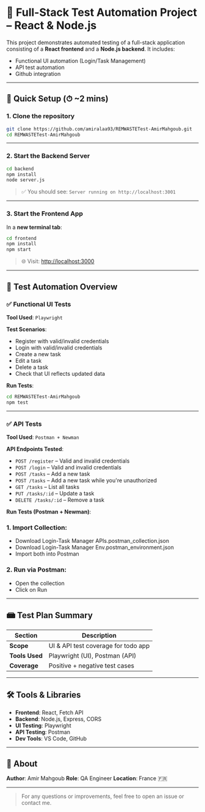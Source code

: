 # 🚪 Full-Stack Test Automation Project – React & Node.js

This project demonstrates automated testing of a full-stack application consisting of a **React frontend** and a **Node.js backend**. It includes:

* Functional UI automation (Login/Task Management)
* API test automation
* Github integration

---

## 🚀 Quick Setup (⏱ \~2 mins)

### 1. Clone the repository

```bash
git clone https://github.com/amiralaa93/REMWASTETest-AmirMahgoub.git
cd REMWASTETest-AmirMahgoub
```

---

### 2. Start the Backend Server

```bash
cd backend
npm install
node server.js
```

> ✅ You should see: `Server running on http://localhost:3001`

---

### 3. Start the Frontend App

In a **new terminal tab**:

```bash
cd frontend
npm install
npm start
```

> 🌐 Visit: [http://localhost:3000](http://localhost:3000)

---

## 💪 Test Automation Overview

### ✅ Functional UI Tests

**Tool Used**: `Playwright`

**Test Scenarios**:

* Register with valid/invalid credentials
* Login with valid/invalid credentials
* Create a new task
* Edit a task
* Delete a task
* Check that UI reflects updated data

**Run Tests**:

```bash
cd REMWASTETest-AmirMahgoub
npm test
```

---

### ✅ API Tests

**Tool Used**: `Postman + Newman`

**API Endpoints Tested**:

* `POST /register` – Valid and invalid credentials
* `POST /login` – Valid and invalid credentials
* `POST /tasks` – Add a new task
* `POST /tasks` – Add a new task while you're unauthorized
* `GET /tasks` – List all tasks
* `PUT /tasks/:id` – Update a task
* `DELETE /tasks/:id` – Remove a task

**Run Tests (Postman + Newman)**:

### 1. Import Collection:

* Download Login-Task Manager APIs.postman_collection.json
* Download Login-Task Manager Env.postman_environment.json
* Import both into Postman

### 2. Run via Postman:

* Open the collection
* Click on Run

---

## 📾 Test Plan Summary

| Section         | Description                                |
| --------------- | ------------------------------------------ |
| **Scope**       | UI & API test coverage for todo app        |
| **Tools Used**  | Playwright (UI), Postman (API)             |
| **Coverage**    | Positive + negative test cases             |

---

## 🛠️ Tools & Libraries

* **Frontend**: React, Fetch API
* **Backend**: Node.js, Express, CORS
* **UI Testing**: Playwright
* **API Testing**: Postman
* **Dev Tools**: VS Code, GitHub

---

## 🤛 About

**Author**: Amir Mahgoub
**Role**: QA Engineer
**Location**: France 🇫🇷

---

> For any questions or improvements, feel free to open an issue or contact me.

